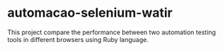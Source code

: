 # automacao-selenium-watir

This project compare the performance between two automation testing tools in different browsers using Ruby language.
